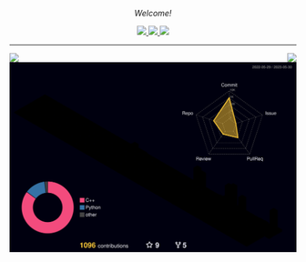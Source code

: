 <!-- Social Section -->
<p align="center">
  <i>Welcome!</i>

<p align="center">
  <a href= "https://github.com/zeidk/">
    <img src="https://img.icons8.com/material-outlined/30/689d6a/source-code.png"/>
  </a>
  <a href= "https://www.linkedin.com/in/zeidkootbally/">
    <img src="https://img.icons8.com/material-outlined/30/689d6a/linkedin.png"/>
  </a>

  <a href= "[https://www.nist.gov/people/zeid-kootbally](https://www.nist.gov/people/zeid-kootbally)">
    <img src="https://img.icons8.com/material-outlined/30/689d6a/geography.png"/>
  </a>
</p>

---

<!-- [![Readme Card](https://github-readme-stats.vercel.app/api/pin/?username=usnistgov&repo=ros_carla_seri&theme=transparent")](https://github.com/anuraghazra/github-readme-stats) -->

<p align="center">
<a href="https://github.com/anuraghazra/github-readme-stats">
  <img align="left" src="https://github-readme-stats.vercel.app/api?username=zeidk&layout=compact&langs_count=10&rank_icon=github&count_private=true&ring_color=eb3467&show_icons=true&include_all_commits=true&theme=transparent&title_color=eb3467" />
</a>
<a href="https://github.com/anuraghazra/convoychat">
  <img align="right" src="https://github-readme-stats.vercel.app/api/top-langs/?username=zeidk&title_color=eb3467&theme=transparent&langs_count=7&layout=compact" />
</a>
</p>


<p align="center">
  <a href= "./profile-3d-contrib/profile-night-rainbow.svg">
    <img src="./profile-3d-contrib/profile-night-rainbow.svg"/>
  </a>
</p>

<!-- ![](./profile-3d-contrib/profile-night-rainbow.svg) -->




<!--START_SECTION:waka-->


<!--END_SECTION:waka-->

